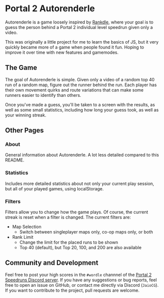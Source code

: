 # Portal 2 Autorenderle

Autorenderle is a game loosely inspired by [Rankdle](https://rankdle.com), where your goal is to guess the person behind a Portal 2 individual level speedrun given only a video.

This was originally a little project for me to learn the basics of JS, but it very quickly became more of a game when people found it fun. Hoping to improve it over time with new features and gamemodes.

## The Game

The goal of Autorenderle is simple. Given only a video of a random top 40 run of a random map, figure out the runner behind the run. Each player has their own movement quirks and route variations that can make some runners easier to identify than others.

Once you've made a guess, you'll be taken to a screen with the results, as well as some small statistics, including how long your guess took, as well as your winning streak.

## Other Pages

### About

General information about Autorenderle. A lot less detailed compared to this README.

### Statistics


Includes more detailed statistics about not only your current play session, but all of your played games, using localStorage.

### Filters

Filters allow you to change how the game plays. Of course, the current streak is reset when a filter is changed. The current filters are:
- Map Selection
    - Switch between singleplayer maps only, co-op maps only, or both
- Rank Limit
    - Change the limit for the placed runs to be shown
    - Top 40 (default), but Top 20, 100, and 200 are also available

## Community and Development

Feel free to post your high scores in the `#wordle` channnel of the [Portal 2 Speedruns Discord server](https://discord.gg/p2sr). If you have any suggestions or bug reports, feel free to open an issue on GitHub, or contact me directly via Discord (`JaioCG`). If you want to contribute to the project, pull requests are welcome.